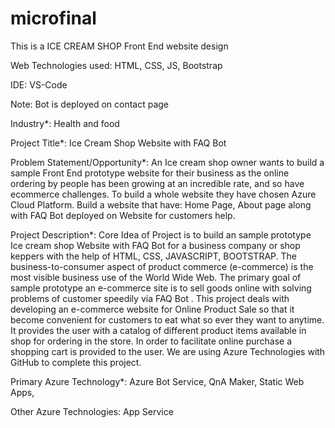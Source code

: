 # microfinal

This is a ICE CREAM SHOP Front End website design

Web Technologies used: HTML, CSS, JS, Bootstrap

IDE: VS-Code

Note: Bot is deployed on contact page

Industry*: Health and food

Project Title*: Ice Cream Shop Website with FAQ Bot

Problem Statement/Opportunity*: 
An Ice cream shop owner wants to build a sample Front End prototype website for their business as the online ordering by people has been growing at an incredible rate, and so have ecommerce challenges. To build a whole website they have chosen Azure Cloud Platform. Build a website that have: Home Page, About page along with FAQ Bot deployed on Website for customers help.

Project Description*: 
Core Idea of Project is to build an sample prototype Ice cream shop Website with FAQ Bot for a business company or shop keppers with the help of HTML, CSS, JAVASCRIPT, BOOTSTRAP. The business-to-consumer aspect of product commerce (e-commerce) is the most visible business use of the World Wide Web. The primary goal of sample prototype an e-commerce site is to sell goods online with solving problems of customer speedily via FAQ Bot . This project deals with developing an e-commerce website for Online Product Sale so that it become convenient for customers to eat what so ever they want to anytime. It provides the user with a catalog of different product items available in shop for ordering in the store. In order to facilitate online purchase a shopping cart is provided to the user. We are using Azure Technologies with GitHub to complete this project.

Primary Azure Technology*: Azure Bot Service, QnA Maker, Static Web Apps,

Other Azure Technologies: App Service
